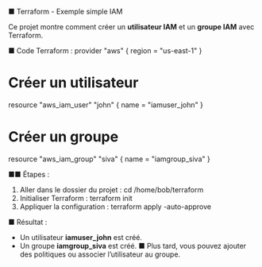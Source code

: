 ■ Terraform - Exemple simple IAM

Ce projet montre comment créer un **utilisateur IAM** et un **groupe IAM** avec Terraform.

■ Code Terraform :
provider "aws" {
 region = "us-east-1"
}

# Créer un utilisateur
resource "aws_iam_user" "john" {
 name = "iamuser_john"
}

# Créer un groupe
resource "aws_iam_group" "siva" {
 name = "iamgroup_siva"
}

■■ Étapes :

1. Aller dans le dossier du projet :
 cd /home/bob/terraform
2. Initialiser Terraform :
 terraform init
3. Appliquer la configuration :
 terraform apply -auto-approve

■ Résultat :
- Un utilisateur **iamuser_john** est créé.
- Un groupe **iamgroup_siva** est créé.
■ Plus tard, vous pouvez ajouter des politiques ou associer l’utilisateur au groupe.